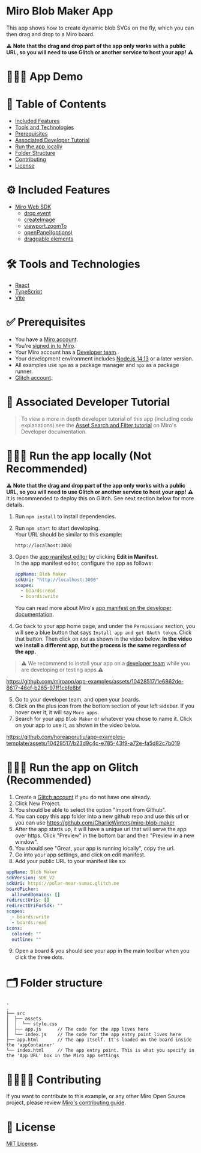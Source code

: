 # Miro Blob Maker App

This app shows how to create dynamic blob SVGs on the fly, which you can then drag and drop to a Miro board.

⚠️ <b>Note that the drag and drop part of the app only works with a public URL, so you will need to use Glitch or another
service to host your app!</b> ⚠️

# 👨🏻‍💻 App Demo

# 📒 Table of Contents

- [Included Features](#features)
- [Tools and Technologies](#tools)
- [Prerequisites](#prerequisites)
- [Associated Developer Tutorial](#tutorial)
- [Run the app locally](#run)
- [Folder Structure](#folder)
- [Contributing](#contributing)
- [License](#license)

# ⚙️ Included Features <a name="features"></a>

- [Miro Web SDK](https://developers.miro.com/docs/web-sdk-reference)
  - [drop event](https://developers.miro.com/docs/ui_boardui#drop-event)
  - [createImage](https://developers.miro.com/docs/board_board#createimage)
  - [viewport.zoomTo](https://developers.miro.com/docs/viewport_viewport#zoomto)
  - [openPanel(options)](https://developers.miro.com/docs/ui_boardui#openpanel)
  - [draggable elements](https://developers.miro.com/docs/add-drag-and-drop-to-your-app#add-draggable-elements-to-the-app-panel)

# 🛠️ Tools and Technologies <a name="tools"></a>

- [React](https://react.dev/)
- [TypeScript](https://www.typescriptlang.org/)
- [Vite](https://vitejs.dev/)

# ✅ Prerequisites <a name="prerequisites"></a>

- You have a [Miro account](https://miro.com/signup/).
- You're [signed in to Miro](https://miro.com/login/).
- Your Miro account has a [Developer team](https://developers.miro.com/docs/create-a-developer-team).
- Your development environment includes [Node.js 14.13](https://nodejs.org/en/download) or a later version.
- All examples use `npm` as a package manager and `npx` as a package runner.
- [Glitch account](https://glitch.com/).

# 📖 Associated Developer Tutorial <a name="tutorial"></a>

> To view a more in depth developer tutorial
> of this app (including code explanations) see the [Asset Search and Filter tutorial](https://developers.miro.com/docs/adding-search-and-filter-to-an-sdk-app) on Miro's Developer documentation.

# 🏃🏽‍♂️ Run the app locally (Not Recommended) <a name="run"></a>

⚠️ <b>Note that the drag and drop part of the app only works with a public URL, so you will need to
use Glitch or another service to host your app!</b> ⚠️ It is recommended to deploy this on Glitch. See
next section below for more details.

1. Run `npm install` to install dependencies.
2. Run `npm start` to start developing. \
   Your URL should be similar to this example:
   ```
   http://localhost:3000
   ```
3. Open the [app manifest editor](https://developers.miro.com/docs/manually-create-an-app#step-2-configure-your-app-in-miro) by clicking **Edit in Manifest**. \
    In the app manifest editor, configure the app as follows:

   ```yaml
   appName: Blob Maker
   sdkUri: "http://localhost:3000"
   scopes:
     - boards:read
     - boards:write
   ```

   You can read more about Miro's [app manifest on the developer documentation](https://developers.miro.com/docs/app-manifest).

4. Go back to your app home page, and under the `Permissions` section, you will see a blue button that says `Install app and get OAuth token`. Click that button. Then click on `Add` as shown in the video below. <b>In the video we install a different app, but the process is the same regardless of the app.</b>

> ⚠️ We recommend to install your app on a [developer team](https://developers.miro.com/docs/create-a-developer-team) while you are developing or testing apps.⚠️

https://github.com/miroapp/app-examples/assets/10428517/1e6862de-8617-46ef-b265-97ff1cbfe8bf

5. Go to your developer team, and open your boards.
6. Click on the plus icon from the bottom section of your left sidebar. If you hover over it, it will say `More apps`.
7. Search for your app `Blob Maker` or whatever you chose to name it. Click on your app to use it, as shown in the video below.

https://github.com/horeaporutiu/app-examples-template/assets/10428517/b23d9c4c-e785-43f9-a72e-fa5d82c7b019

# 🏃🏽‍♂️ Run the app on Glitch (Recommended) <a name="run"></a>

1. Create a [Glitch account](https://glitch.com/) if you do not have one already.
2. Click New Project.
3. You should be able to select the option "Import from Github".
4. You can copy this app folder into a new github repo and use this url or you can use https://github.com/CharlieWinters/miro-blob-maker
5. After the app starts up, it will have a unique url that will serve the app over https. Click "Preview" in the bottom bar and then "Preview in a new window".
6. You should see "Great, your app is running locally", copy the url.
7. Go into your app settings, and click on edit manifest.
8. Add your public URL to your manifest like so:

```yaml
appName: Blob Maker
sdkVersion: SDK_V2
sdkUri: https://polar-near-sumac.glitch.me
boardPicker:
  allowedDomains: []
redirectUris: []
redirectUriForSdk: ""
scopes:
  - boards:write
  - boards:read
icons:
  colored: ""
  outline: ""
```

9. Open a board & you should see your app in the main toolbar when you click the three dots.

# 🗂️ Folder structure <a name="folder"></a>

```
.
.
├── src
│  ├── assets
│  │  └── style.css
│  ├── app.js      // The code for the app lives here
│  └── index.js    // The code for the app entry point lives here
├── app.html       // The app itself. It's loaded on the board inside the 'appContainer'
└── index.html     // The app entry point. This is what you specify in the 'App URL' box in the Miro app settings
```

# 🫱🏻‍🫲🏽 Contributing <a name="contributing"></a>

If you want to contribute to this example, or any other Miro Open Source project, please review [Miro's contributing guide](https://github.com/miroapp/app-examples/blob/main/CONTRIBUTING.md).

# 🪪 License <a name="license"></a>

[MIT License](https://github.com/miroapp/app-examples/blob/main/LICENSE).
